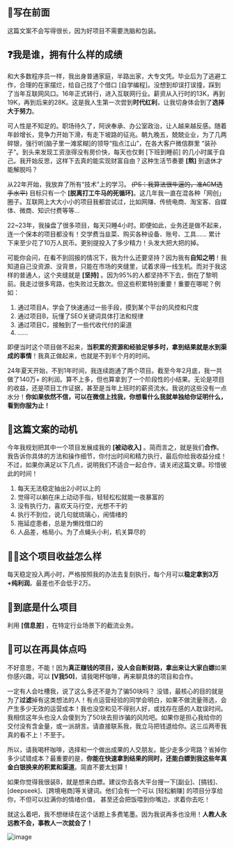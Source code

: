 ## 👋写在前面

这篇文案不会写得很长，因为好项目不需要洗脑和包装。


## ❓我是谁，拥有什么样的成绩

和大多数程序员一样，我出身普通家庭，半路出家，大专文凭。毕业后为了逃避工作，合理的在家摆烂，给自己找了个借口 \[自学编程]。没想到却误打误撞，踩到了当年互联网风口。16年正式转行，进入互联网行业。薪资从入行时的13K，再到19K，再到后来的28K。这是我人生第一次尝到**时代红利**，让我切身体会到了**选择大于努力**。

可人性是不知足的。职场待久了，阿谀奉承、办公室政治，让人越来越反感。随着年龄增长，竞争力开始下滑，有走下坡路的征兆。朝九晚五，兢兢业业，为了几两碎银，强行听\[脑子里一滩浆糊]的领导“指点江山”，在各大客户微信群里 “装孙子”。到头来发现工资涨得没有房价快，每天也仅剩 \[下班到睡前] 的几小时属于自己。我开始反思，这样下去真的能实现财富自由？这种生活节奏要 **\[熬]** 到退休才能解脱吗？

从22年开始，我放弃了所有“技术”上的学习。 ~~(PS：我算法很牛逼的，准ACM选手水平)~~ 目标只有一个 **\[脱离打工牛马的死循环]**。这几年我一直在混各种「网创」圈子。互联网上大大小小的项目我都尝试过，比如网赚、传统电商、淘宝客、自媒体、微商、知识付费等等...


22\~23年，我操盘了很多项目，每天只睡4小时。即便如此，业务还是做不起来，连一个保本的项目都没有！交学费当韭菜、购买各种设备、账号、工具…… 累计下来至少花了10万人民币。更别提投入了多少精力！头发大把大把的掉。

可能你会问，在看不到回报的情况下，我为什么还要坚持？因为我有**自知之明**！我知道自己没资源、没背景，只能在市场的夹缝里，试着求得一线生机。而对于我这样的普通人，这个夹缝就是 **\[坚持]** 。因为95%的人都坚持不下去，倒在了黎明前。我走过很多弯路，也失败过无数次。但这些积累特别重要！重要在哪呢？例如：

1.  通过项目A，学会了快速通过一些手段，摸到某个平台的风控和尺度
2.  通过项目B，玩懂了SEO关键词具体打法和规律
3.  通过项目C，接触到了一些代收代付的渠道
4.  *……*

即便当时这个项目做不起来，**当积累的资源和经验足够多时，拿到结果就是水到渠成的事情**！我真正做起来，也就是不到半个月的时间。


24年夏天开始，不到1年时间，我连续跑通了两个项目。截至今年2月底，我一共做了140万+ 的利润。算不上多，但也算拿到了一个阶段性的小结果。无论是项目的收益，还是项目工作证据，甚至是当年上班时的薪资流水。我说的这些没有一点水分！**你如果依然不信，可以在微信上找我，你想看什么我就单独给你证明什么，看到你服为止！**

## 📑这篇文案的动机

今年我规划把其中一个项目发展成我的 **\[被动收入]** 。简而言之，就是我们**合作**。我告诉你具体的方法和操作细节，你付出时间和精力执行，最后你给我收益分成！不过，如果你满足以下几点，说明我们不适合一起合作，请关闭这篇文章。珍惜彼此的时间！

1.  每天无法稳定抽出2小时以上的
2.  觉得可以躺在床上动动手指，轻轻松松就能一夜暴富的
3.  没有执行力，喜欢天马行空，光想不干的
4.  执行不到位，说几句就琉璃心，闹情绪的
5.  拖延症患者，总是为懒找借口的
6.  人品差，格局小。为了点蝇头小利，机关算尽的




## 👩‍💻这个项目收益怎么样

每天稳定投入两小时，严格按照我的办法去复刻执行，每个月可以**稳定拿到3万+纯利润**。最差也不会低于2万。




## 🔖到底是什么项目

利用 **\[信息差]** ，在特定行业场景下的截流业务。




## 📜可以在再具体点吗

不好意思，不能！因为**真正赚钱的项目，没人会自断财路，拿出来让大家白嫖**如果你感兴趣，可以 **\[V我50]**，请我喝杯咖啡，再来聊具体的项目和合作。

一定有人会吐槽我，说了这么多还不是为了骗50块吗？ 没错，最核心的目的就是为了**过滤**掉有这类想法的人！有点运营经验的同学会明白，如果不做流量筛选，会产生多少无效的运营成本！我也没空和见不得别人好，或找存在感的人耽误时间。我相信这年头也没人会傻到为了50块去担诈骗的风险吧。如果你是担心我给你的交付没有含金量，或一派胡言。请直接联系我，我立马把钱退给你。这三瓜两枣我真的看不上！不至于。

所以，请我喝杯咖啡，选择和一个做出成果的人交朋友。能少走多少弯路？省掉你多少试错成本？最重要的是，**你能在快速拿到结果的同时，还能白嫖到我这些年真金白银换来的积累和渠道**。简直不要太划算！

如果你觉得我很装B，就是想来白嫖。建议你去各大平台搜一下\[副业]、\[搞钱]、\[deepseek]、\[跨境电商]等关键词。他们会有一个可以 \[轻松躺赚] 的项目分享给你，不但可以拉满你的情绪价值， 甚至还会把饭喂到你嘴边，求着你去吃！




就这么着吧，我不想继续在这个话题上多费笔墨。因为我说再多也没用！**人教人永远教不会，事教人一次就会了！**

![image](https://yuanya-i-driven-images.oss-cn-hangzhou.aliyuncs.com/charge/public/uat/202503/73f840bbf759443983d3557b095813fc.jpg)





